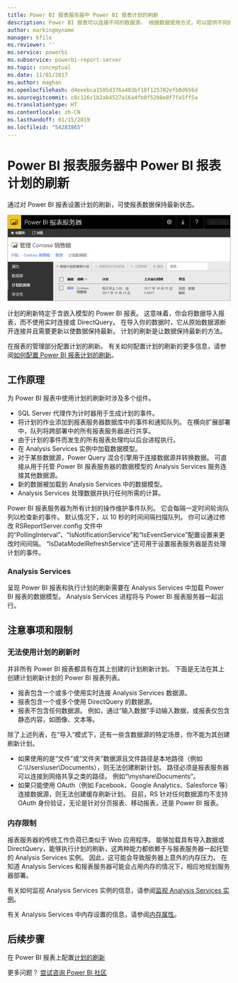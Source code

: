 ```yaml
---
title: Power BI 报表服务器中 Power BI 报表计划的刷新
description: Power BI 报表可以连接不同的数据源。 根据数据使用方式，可以提供不同的数据源。
author: markingmyname
manager: kfile
ms.reviewer: ''
ms.service: powerbi
ms.subservice: powerbi-report-server
ms.topic: conceptual
ms.date: 11/01/2017
ms.author: maghan
ms.openlocfilehash: d4eeebca1505d376a403bf18f125782efb0d656d
ms.sourcegitcommit: c8c126c1b2ab4527a16a4fb8f5208e0f7fa5ff5a
ms.translationtype: HT
ms.contentlocale: zh-CN
ms.lasthandoff: 01/15/2019
ms.locfileid: "54283865"
---
```

# <a name="power-bi-report-scheduled-refresh-in-power-bi-report-server"></a>Power BI 报表服务器中 Power BI 报表计划的刷新
通过对 Power BI 报表设置计划的刷新，可使报表数据保持最新状态。

![Power BI 报表服务器中的计划的刷新](media/scheduled-refresh/scheduled-refresh-success.png)

计划的刷新特定于含嵌入模型的 Power BI 报表。 这意味着，你会将数据导入报表，而不使用实时连接或 DirectQuery。 在导入你的数据时，它从原始数据源断开连接并且需要更新以使数据保持最新。 计划的刷新是让数据保持最新的方法。

在报表的管理部分配置计划的刷新。 有关如何配置计划的刷新的更多信息，请参阅[如何配置 Power BI 报表计划的刷新](configure-scheduled-refresh.md)。

## <a name="how-this-works"></a>工作原理
为 Power BI 报表中使用计划的刷新时涉及多个组件。

* SQL Server 代理作为计时器用于生成计划的事件。
* 将计划的作业添加到报表服务器数据库中的事件和通知队列。 在横向扩展部署中，队列将跨部署中的所有报表服务器进行共享。
* 由于计划的事件而发生的所有报表处理均以后台进程执行。
* 在 Analysis Services 实例中加载数据模型。
* 对于某些数据源，Power Query 混合引擎用于连接数据源并转换数据。 可直接从用于托管 Power BI 报表服务器的数据模型的 Analysis Services 服务连接其他数据源。
* 新的数据被加载到 Analysis Services 中的数据模型。
* Analysis Services 处理数据并执行任何所需的计算。

Power BI 报表服务器为所有计划的操作维护事件队列。 它会每隔一定时间轮询队列以检查新的事件。 默认情况下，以 10 秒的时间间隔扫描队列。 你可以通过修改 RSReportServer.config 文件中的“PollingInterval”、“IsNotificationService”和“IsEventService”配置设置来更改时间间隔。 “IsDataModelRefreshService”还可用于设置报表服务器是否处理计划的事件。

### <a name="analysis-services"></a>Analysis Services
呈现 Power BI 报表和执行计划的刷新需要在 Analysis Services 中加载 Power BI 报表的数据模型。 Analysis Services 进程将与 Power BI 报表服务器一起运行。

## <a name="considerations-and-limitations"></a>注意事项和限制
### <a name="when-scheduled-refresh-cant-be-used"></a>无法使用计划的刷新时
并非所有 Power BI 报表都具有在其上创建的计划刷新计划。 下面是无法在其上创建计划刷新计划的 Power BI 报表列表。

* 报表包含一个或多个使用实时连接 Analysis Services 数据源。
* 报表包含一个或多个使用 DirectQuery 的数据源。
* 报表不包含任何数据源。 例如，通过“输入数据”手动输入数据，或报表仅包含静态内容，如图像、文本等。

除了上述列表，在“导入”模式下，还有一些含数据源的特定场景，你不能为其创建刷新计划。

* 如果使用的是“文件”或“文件夹”数据源且文件路径是本地路径（例如 C:\Users\user\Documents），则无法创建刷新计划。 路径必须是报表服务器可以连接到网络共享之类的路径。 例如“\\myshare\Documents”。
* 如果只能使用 OAuth（例如 Facebook、Google Analytics、Salesforce 等）连接数据源，则无法创建缓存刷新计划。 目前，RS 针对任何数据源均不支持 OAuth 身份验证，无论是针对分页报表、移动报表，还是 Power BI 报表。

### <a name="memory-limits"></a>内存限制
报表服务器的传统工作负荷已类似于 Web 应用程序。 能够加载具有导入数据或 DirectQuery，能够执行计划的刷新，这两种能力都依赖于与报表服务器一起托管的 Analysis Services 实例。 因此，这可能会导致服务器上意外的内存压力。 在知道 Analysis Services 和报表服务器可能会占用内存的情况下，相应地规划服务器部署。

有关如何监视 Analysis Services 实例的信息，请参阅[监视 Analysis Services 实例](https://docs.microsoft.com/sql/analysis-services/instances/monitor-an-analysis-services-instance)。

有关 Analysis Services 中内存设置的信息，请参阅[内存属性](https://docs.microsoft.com/sql/analysis-services/server-properties/memory-properties)。

## <a name="next-steps"></a>后续步骤
在 Power BI 报表上配置[计划的刷新](configure-scheduled-refresh.md)

更多问题？ [尝试咨询 Power BI 社区](https://community.powerbi.com/)

